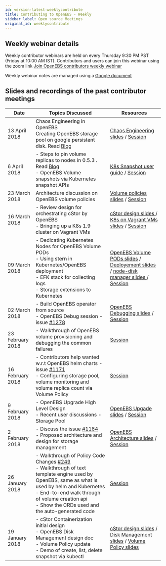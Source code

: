 ```yaml
---
id: version-latest-weeklycontribute
title: Contributing to OpenEBS - Weekly
sidebar_label: Open source Meetings
original_id: weeklycontribute
---
```


## Weekly webinar details

Weekly contributor webinars are held on every Thursday 9:30 PM PST (Friday at 10:00 AM IST). Contributors and users can join this webinar using the zoom link [Join OpenEBS contributors weekly webinar](https://zoom.us/j/438333946)

Weekly webinar notes are managed using a [Google document](https://docs.google.com/presentation/d/12xfUKxjKpC-Vm6hSuJ7IFUNAQ3ZCVKJkPqoorDLBzQE/edit#slide=id.g357b4d5d33_0_0)



## Slides and recordings of the past contributor meetings

| Date             | Topics Discussed                                             | Resources                                                    |
| ---------------- | ------------------------------------------------------------ | ------------------------------------------------------------ |
| 13 April 2018    | Chaos Engineering in OpenEBS <br />Creating OpenEBS storage pool on google persistent disk. Read [Blog](https://medium.com/@karthik.s_5236/how-do-i-create-an-openebs-storage-pool-on-google-persistent-disk-66089d9abb81) | [Chaos Engineering slides](https://docs.google.com/presentation/d/1F_krWJl7IQlbSvO7fLe_bkuv1oy33Gvm4Xsm-eLB3Mk/edit#slide=id.g3657844e10_0_0) / [Session](https://youtu.be/SK9TGqOhGe0) |
| 6 April 2018     | - Steps to pin volume replicas to nodes in 0.5.3 . Read [Blog](https://blog.openebs.io/how-do-i-pin-the-openebs-replica-pod-s-to-the-kubernetes-nodes-where-they-were-scheduled-2ba42e3015df) <br /> - OpenEBS Volume snapshots via Kubernetes snapshot APIs | [K8s Snapshot user guide](https://github.com/kubernetes-incubator/external-storage/blob/master/snapshot/doc/user-guide.md) / [Session](https://www.youtube.com/watch?v=gvkmU4kFdxs&feature=youtu.be) |
| 23 March  2018   | Architecture discussion on OpenEBS volume policies           | [Volume policies slides](https://docs.google.com/presentation/d/12xfUKxjKpC-Vm6hSuJ7IFUNAQ3ZCVKJkPqoorDLBzQE/edit#slide=id.g357b4d5d33_0_0) / [Session](https://youtu.be/Bp9Z1LmP8Io) |
| 16 March 2018    | - Review design for orchestrating cStor by OpenEBS        <br />-  Bringing up a K8s 1.9 cluster on Vagrant VMs | [cStor design slides ](https://docs.google.com/presentation/d/1GsI0Sw9sekOkeOhq25rtMFMQdXJ6fIuhMhNKLBUCHEY/edit#slide=id.g34dba79a54_0_0) / [K8s on Vagrant VMs slides](https://docs.google.com/presentation/d/1L25J1nJEzacq8tGwOe3PsWUpzJFoLcTy3oabaXz5pmc/edit#slide=id.g314f501798_0_0) / [Session](https://www.youtube.com/watch?v=y-7mwbdVgwk) |
| 09 March 2018    | - Dedicating Kubernetes Nodes for OpenEBS Volume PODs <br /> - Using stern in Kubernetes/OpenEBS deployment <br/> - EFK stack for collecting logs  <br/> - Storage extensions to Kubernetes | [OpenEBS Volume PODs slides](https://docs.google.com/presentation/d/15qZqd0AMvtsaQWxXKDRXvYdoEleRhVA7c7LFJLEFIKQ/edit#slide=id.p) / [Deployement slides](https://docs.google.com/presentation/d/1y8eUa5QwzH9YJpzwS5N4ftIAScYNyUglXjVgTf5tMOA/edit#slide=id.p) / [node-disk manager slides ](https://docs.google.com/presentation/d/11GLg21x7G-nMTNw8aNIOhhjW_-eK19zSI9Xm-0jYHKs/edit#slide=id.g34dba79a54_0_0) / [Session](https://www.youtube.com/watch?v=pLou2IqPQW0&t=287s) |
| 02 March 2018    | - Build OpenEBS operator from source <br/> - OpenEBS Debug session - issue [#1278](https://github.com/openebs/openebs/issues/1278) | [OpenEBS Debugging slides](https://docs.google.com/presentation/d/17GPYhpDYA6w8zg96pWrQkPyt3FBfyAdysTXzQ-dziBI/edit#slide=id.p) / [Session](https://www.youtube.com/watch?v=9AaT-tOqCPQ&t=999s) |
| 23 February 2018 | - Walkthrough of OpenEBS volume provisioning and debugging the common failures | [Session](https://www.youtube.com/watch?v=dUKe2Squ13M&feature=youtu.be) |
| 16 February 2018 | - Contributors help wanted w.r.t OpenEBS helm charts - issue [#1171](https://github.com/openebs/openebs/issues/1171)  <br/>- Configuring storage pool, volume monitoring and volume replica count via Volume Policy | [Session](https://www.youtube.com/watch?v=mFdnHjb0A9M&feature=youtu.be) |
| 9 February 2018  | - OpenEBS Upgrade High Level Design <br/>-  Recent user discussions - Storage Pool | [OpenEBS Upgade slides](https://docs.google.com/presentation/d/11TWcD51I4yj5f4GRi0AXpTKBetxEq8Imnm-B0Myx4dk/edit?usp=sharing) / [Session](https://www.youtube.com/watch?v=3I3ahS4pIX8&feature=youtu.be) |
| 2 February 2018  | - Discuss the issue [#1184](https://github.com/openebs/openebs/issues/1184) <br/>- Proposed architecture and design for storage management | [OpenEBS Architecture slides](https://docs.google.com/presentation/d/1mjOkAQppyd23sw7PIryxu5kSrex352bT6bINzw6mUFY/edit#slide=id.g34883d674a_0_601) / [Session](https://www.youtube.com/watch?v=0igQwB3xF0o&t=1s) |
| 26 January 2018  | - Walkthrough of Policy Code Changes [#249](https://github.com/openebs/maya/pull/249) <br/>-  Walkthrough of text template engine used by OpenEBS, same as         what is used by helm and Kubernetes <br/>- End-to-end walk through of volume creation api <br/>- Show the CRDs used and the auto-generated code | [Session](https://www.youtube.com/watch?v=_jmPl9kf33g&index=8&list=PLMvwgr-vV2NVdgQsU6sfFZXPMuiQGi4Hh) |
| 19 January 2018  | - cStor Containerization initial design <br/>-  OpenEBS Disk Management design doc <br/>-  Volume Policy update <br/>-  Demo of create, list, delete snapshot via kubectl | [cStor design slides](https://docs.google.com/presentation/d/1mjOkAQppyd23sw7PIryxu5kSrex352bT6bINzw6mUFY/edit#slide=id.g2fcc6e6db8_0_0) / [Disk Management slides](https://docs.google.com/document/d/1fG-KwUQNsuPYY40ByoBFqKJKpxzgyk7cQ5gqsGRXxfk/edit#heading=h.7tm14ibdl3m8) / [Volume Policy slides](https://docs.google.com/presentation/d/1PFbHNfNOHFr5JhdXeON_s5cqEY2gwaQ9it1wAD_cZRc/edit#slide=id.g2efbdf9cdf_0_177) |


<!-- Hotjar Tracking Code for https://docs.openebs.io -->
<script>
   (function(h,o,t,j,a,r){
       h.hj=h.hj||function(){(h.hj.q=h.hj.q||[]).push(arguments)};
       h._hjSettings={hjid:785693,hjsv:6};
       a=o.getElementsByTagName('head')[0];
       r=o.createElement('script');r.async=1;
       r.src=t+h._hjSettings.hjid+j+h._hjSettings.hjsv;
       a.appendChild(r);
   })(window,document,'https://static.hotjar.com/c/hotjar-','.js?sv=');
</script>
